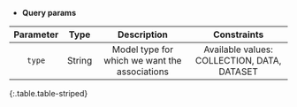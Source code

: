 * **Query params**

|Parameter|Type|Description|Constraints|
|:-------:|:--:|:---------:|:---------:|
| `type` |String|Model type for which we want the associations|Available values: COLLECTION, DATA, DATASET|
{:.table.table-striped}
